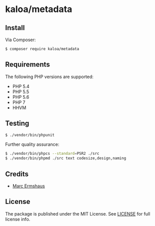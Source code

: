 # kaloa/metadata

## Install

Via Composer:

~~~ bash
$ composer require kaloa/metadata
~~~


## Requirements

The following PHP versions are supported:

- PHP 5.4
- PHP 5.5
- PHP 5.6
- PHP 7
- HHVM


## Testing

~~~ bash
$ ./vendor/bin/phpunit
~~~

Further quality assurance:

~~~ bash
$ ./vendor/bin/phpcs --standard=PSR2 ./src
$ ./vendor/bin/phpmd ./src text codesize,design,naming
~~~


## Credits

- [Marc Ermshaus](https://github.com/mermshaus)


## License

The package is published under the MIT License. See [LICENSE](https://github.com/mermshaus/kaloa-metadata/blob/master/LICENSE) for full license info.
